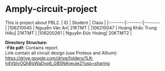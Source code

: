 # Amply-circuit-project
This is project about PBL2.
| ID   | Student    | Class    |
|:-------:|:-------:|--------|
|106210045      | Nguyễn Văn An| 21KTMT       |
|106210047      | Hoàng Khắc Trung Hiếu| 21KTMT       |
|106200261      | Nguyễn Đức Hoàng| 20KTMT2       |

**Directory Structure:**  
**-File pdf:** Contains report.  
Link contain all circuit design (use Proteus and Altium): https://drive.google.com/drive/folders/1LK-h4VblvOQhBgWaDvp6_GBSNAiwuje2?usp=sharing
